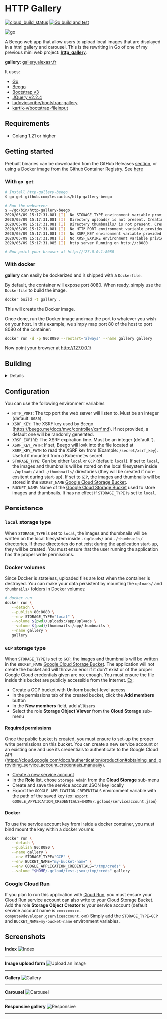 # HTTP Gallery

[![cloud_build_status](https://storage.googleapis.com/gcp-build-badge/http-gallery-beego/statusbadge.svg)](https://github.com/lescactus/http-gallery-beego) [![Go build and test](https://github.com/lescactus/http-gallery-beego/actions/workflows/go.yaml/badge.svg)](https://github.com/lescactus/http-gallery-beego/actions/workflows/go.yaml)

![go](https://img.shields.io/badge/go->=1.21-blue)

A Beego web app that allow users to upload local images that are displayed in a html gallery and carousel. This is the rewriting in Go of one of my previous mini web project: **[http_gallery](https://github.com/lescactus/http_gallery)**.

**gallery**: [gallery.alexasr.fr][1]

It uses:

   * [Go][2]
   * [Beego][3]
   * [Bootstrap v3][4]
   * [JQuery v2.2.4][5]
   * [ludovicscribe/bootstrap-gallery][6]
   * [kartik-v/bootstrap-fileinput][7]

## Requirements

* Golang 1.21 or higher

## Getting started

Prebuilt binaries can be downloaded from the GitHub Releases [section](https://github.com/lescactus/http-gallery-beego/releases), or using a Docker image from the Github Container Registry. See [here](https://github.com/lescactus/http-gallery-beego#running-with-docker)

### With `go get`

```sh
# Install http-gallery-beego
$ go get github.com/lescactus/http-gallery-beego

# Run the webserver
$ ~/go/bin/http-gallery-beego
2020/05/09 15:17:31.081 [I]  No STORAGE_TYPE environment variable provided. Fallback to 'local'
2020/05/09 15:17:31.081 [I]  Directory uploads/ is not present. Creating it...
2020/05/09 15:17:31.081 [I]  Directory thumbnails/ is not present. Creating it...
2020/05/09 15:17:31.081 [I]  No HTTP_PORT environment variable provided. Fallback to :8080
2020/05/09 15:17:31.081 [I]  No XSRF_KEY environment variable provided. A default one will be randomly generated
2020/05/09 15:17:31.081 [I]  No XRSF_EXPIRE environment variable privided. Fallback to 0
2020/05/09 15:17:31.085 [I]  http server Running on http://:8080

# Now point your browser at http://127.0.0.1:8080
```

### With docker

**gallery** can easily be dockerized and is shipped with a `Dockerfile`.

By default, the container will expose port 8080. When ready, simply use the `Dockerfile` to build the image.

```sh
docker build -t gallery .
```
This will create the Docker image.

Once done, run the Docker image and map the port to whatever you wish on your host. In this example, we simply map port 80 of the host to port 8080 of the container:

```sh
docker run -d -p 80:8080 --restart="always" --name gallery gallery 
```

Now point your browser at http://127.0.0.1/

## Building

<details>

### From source with Go

You need a working [go](https://golang.org/doc/install) toolchain (It has been developped and tested with go 1.21 and should work with go >= 1.21). Refer to the official documentation for more information (or from your Linux/Mac/Windows distribution documentation to install it from your favorite package manager).

```bash
# Clone this repository
git clone https://github.com/lescactus/http-gallery-beego.git && cd http-gallery-beego/

# Build from sources. Use the '-o' flag to change the compiled binary name
go build

# Default compiled binary is http-gallery-beego
# You can optionnaly move it somewhere in your $PATH to access it shell wide
./http-gallery-beego
```

### From source with docker

If you don't have [go](https://golang.org/doc/install) installed but have docker, run the following command to build inside a docker container:

```bash
# Build from sources inside a docker container. Use the '-o' flag to change the compiled binary name
# Warning: the compiled binary belongs to root:root
docker run --rm -it -v "$PWD":/app -w /app golang:1.21 go build

# Default compiled binary is http-gallery-beego
# You can optionnaly move it somewhere in your $PATH to access it shell wide
./http-gallery-beego
```

The server is accessible at http://127.0.0.1:8080

### With Docker

`http-gallery-beego` comes with a `Dockerfile`. To build the image:

```bash
docker build -t http-gallery-beego .

docker run -d -p 8080:8080 --restart="always" --name http-gallery-beego http-gallery-beego 
```

The server is accessible at http://127.0.0.1:8080

</details>

## Configuration

You can use the following environment variables

* `HTTP_PORT`: The tcp port the web server will listen to. Must be an integer (default: `8080`).
* `XSRF_KEY`: The XSRF key used by Beego (https://beego.me/docs/mvc/controller/xsrf.md). If not provided, a default one will be randomly generated.
* `XRSF_EXPIRE`: The XSRF expiration time. Must be an integer (default `).
* `XSRF_KEY_PATH`: If set, Beego will look into the file located at `XSRF_KEY_PATH` to read the XSRF key from (Example: `/secret/xsrf_key`). Useful if mounted from a Kubernetes secret.
* `STORAGE_TYPE`: Can be either `local` or `GCP` (default: `local`). If set to `local`, the images and thumbnails will be stored on the local filesystem inside `./uploads/` and `./thumbnails/` directories (they will be created if non-exsitent during start-up). If set to `GCP`, the images and thumbnails will be stored in the `BUCKET_NAME` [Google Cloud Storage Bucket](https://cloud.google.com/storage/docs/json_api/v1/buckets).
* `BUCKET_NAME`: Name of the [Google Cloud Storage Bucket](https://cloud.google.com/storage/docs/json_api/v1/buckets) used to store images and thumbnails. It has no effect if `STORAGE_TYPE` is set to `local`. 

## Persistence

### `local` storage type 

When `STORAGE_TYPE` is set to `local`, the images and thumbnails will be written on the local filesystem inside `./uploads/` and `./thumbnails/` directories. If these directories do not exist during the application start-up, they will be created. You must ensure that the user running the application has the proper write permissions.

### Docker volumes

Since Docker is stateless, uploaded files are lost when the container is destroyed. You can make your data persistent by mounting the `uploads/` and `thumbnails/` folders in Docker volumes:

```sh
# docker run
docker run \
   --detach \
   --publish 80:8080 \
   --env STORAGE_TYPE="local" \
   --volume $(pwd)/uploads:/app/uploads \
   --volume $(pwd)/thumbnails:/app/thumbnails \
   --name gallery \
   gallery
```

### `GCP` storage type

When `STORAGE_TYPE` is set to `GCP`, the images and thumbnails will be written in the `BUCKET_NAME` [Google Cloud Storage Bucket](https://cloud.google.com/storage/docs/json_api/v1/buckets).
The application will not create the bucket and will throw an error if it don't exist or of the proper Google Cloud credentials given are not enough.
You must ensure the file inside this bucket are publicly accessible from the Internet. [Ex](https://cloud.google.com/storage/docs/access-control/making-data-public#buckets):

* Create a GCP bucket with Uniform bucket-level access
* In the permissions tab of the created bucket, click the **Add members** button
* In the **New members** field, add `allUsers`
* Select the role **Storage Object Viewer** from the **Cloud Storage** sub-menu

#### Required permissions
Once the public bucket is created, you must ensure to set-up the proper write permissions on this bucket. You can create a new service account or an existing one and use its credentials to authenticate to the Google Cloud API (https://cloud.google.com/docs/authentication/production#obtaining_and_providing_service_account_credentials_manually). 
* [Create a new service account](https://cloud.google.com/docs/authentication/getting-started#creating_a_service_account)
* In the **Role** list, chose `Storage Admin` from the **Cloud Storage** sub-menu
* Create and save the service account JSON key locally
* Export the `GOOGLE_APPLICATION_CREDENTIALS` environment variable with the path of the saved key (ex: `export GOOGLE_APPLICATION_CREDENTIALS=$HOME/.gcloud/serviceaccount.json`)

#### Docker
To use the service account key from inside a docker container, you must bind mount the key within a docker volume:
```sh
docker run \
   --detach \
   --publish 80:8080 \
   --name gallery \
   --env STORAGE_TYPE="GCP" \
   --env BUCKET_NAME="my-bucket-name" \
   --env GOOGLE_APPLICATION_CREDENTIALS="/tmp/creds" \
   --volume "$HOME/.gcloud/test.json:/tmp/creds" gallery
```

### Google Cloud Run

If you plan to run this application with [Cloud Run](https://cloud.google.com/run), you must ensure your Cloud Run service account can also write to your Cloud Storage Bucket. 
Add the role **Storage Object Creator** to your service account (default service account name is `xxxxxxxxxx-compute@developer.gserviceaccount.com`)
Simply add the `STORAGE_TYPE=GCP` and `BUCKET_NAME=my-bucket-name` environment variables.

Screenshots
-----------
**Index**
![Index](https://i.imgur.com/DIMzgU6.png "Index")
***
**Image upload form**
![Upload an image](https://i.imgur.com/RGCiG8l.png "Upload an image")
***
**Gallery**
![Gallery](https://i.imgur.com/eadFN3J.png "Gallery")
***
**Carousel**
![Carousel](https://i.imgur.com/WaMuiv9.png "Carousel")
***
**Responsive gallery**
![Responsive](https://i.imgur.com/fGxH2CH.png "Responsive")
***



[1]: https://gallery.alexasr.fr/
[2]: https://golang.org/
[3]: https://beego.me/
[4]: https://getbootstrap.com/
[5]: https://jquery.com/
[6]: https://github.com/ludovicscribe/bootstrap-gallery
[7]: https://github.com/kartik-v/bootstrap-fileinput
